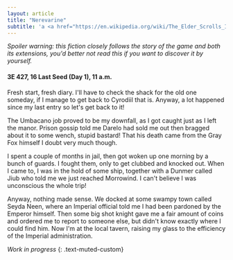 ```yaml
---
layout: article
title: "Nerevarine"
subtitle: 'a <a href="https://en.wikipedia.org/wiki/The_Elder_Scrolls_III:_Morrowind" target="_blank">The Elder Scrolls III: Morrowind</a> fiction'
---
```

_Spoiler warning: this fiction closely follows the story of the game and both its extensions, you'd better not read this if you want to discover it by yourself._

#### 3E 427, 16 Last Seed (Day 1), 11 a.m.

Fresh start, fresh diary.
I'll have to check the shack for the old one someday, if I manage to get back to Cyrodiil that is.
Anyway, a lot happened since my last entry so let's get back to it!

The Umbacano job proved to be my downfall, as I got caught just as I left the manor.
Prison gossip told me Darelo had sold me out then bragged about it to some wench, stupid bastard!
That his death came from the Gray Fox himself I doubt very much though.

I spent a couple of months in jail, then got woken up one morning by a bunch of guards.
I fought them, only to get clubbed and knocked out.
When I came to, I was in the hold of some ship, together with a Dunmer called Jiub who told me we just reached Morrowind.
I can't believe I was unconscious the whole trip!

Anyway, nothing made sense.
We docked at some swampy town called Seyda Neen, where an Imperial official told me I had been pardoned by the Emperor himself.
Then some big shot knight gave me a fair amount of coins and ordered me to report to someone else, but didn't know exactly where I could find him.
Now I'm at the local tavern, raising my glass to the efficiency of the Imperial administration.

_Work in progress_
{: .text-muted-custom}
